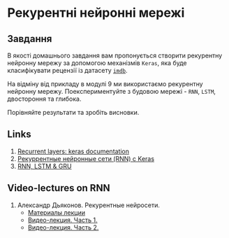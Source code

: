 # Рекурентні нейронні мережі

## Завдання

В якості домашнього завдання вам пропонується створити рекурентну нейронну мережу за допомогою механізмів `Keras`, яка буде класифікувати рецензії із датасету [`imdb`](https://keras.io/api/datasets/imdb/).

На відміну від прикладу в модулі 9 ми використаємо рекурентну нейронну мережу. Поекспериментуйте з будовою мережі - `RNN`, `LSTM`, двостороння та глибока.

Порівняйте результати та зробіть висновки.

## Links

1. [Recurrent layers: keras documentation](https://keras.io/api/layers/recurrent_layers/)
2. [Рекуррентные нейронные сети (RNN) с Keras](https://habr.com/ru/articles/487808/)
3. [RNN, LSTM & GRU](http://dprogrammer.org/rnn-lstm-gru)

## Video-lectures on RNN

1. Александр Дьяконов. Рекурентные нейросети.
   - [Материалы лекции](https://github.com/Dyakonov/DL/blob/master/2022/DL_3NLP_01rnn_202203a.pdf)
   - [Видео-лекция. Часть 1.](https://www.youtube.com/watch?v=mxXAwV-8w74&t=1192s)
   - [Видео-лекция. Часть 2.](https://youtu.be/TyRcJ113bEo?list=PLaRUeIuewv8BYOrm6HBgJKbGUD-jcBQpW)